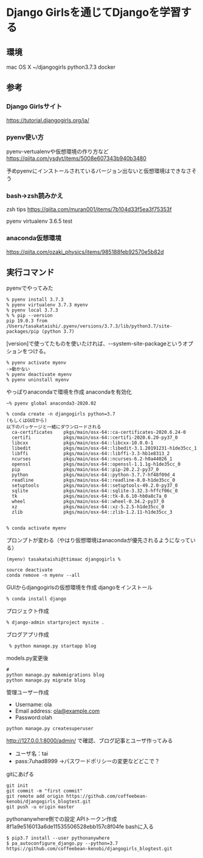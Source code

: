 # Django Girlsを通じてDjangoを学習する


## 環境
mac OS X
~/djangogirls
python3.7.3
docker

## 参考

### Django Girlsサイト
https://tutorial.djangogirls.org/ja/


### pyenv使い方
pyenv-vertualenvや仮想環境の作り方など
https://qiita.com/ysdyt/items/5008e607343b940b3480

予めpyenvにインストールされているバージョン出ないと仮想環境はできなさそう


### bash->zsh読みかえ
zsh tips
https://qiita.com/muran001/items/7b104d33f5ea3f75353f

pyenv virtualenv 3.6.5 test

### anaconda仮想環境
https://qiita.com/ozaki_physics/items/985188feb92570e5b82d

## 実行コマンド
pyenvでやってみた
```
% pyenv install 3.7.3
% pyenv virtualenv 3.7.3 myenv 
% pyenv local 3.7.3
% % pip --version
pip 19.0.3 from /Users/tasakataishi/.pyenv/versions/3.7.3/lib/python3.7/site-packages/pip (python 3.7)
```
[version]で使ってたものを使いたければ、--system-site-packageというオプションをつける。
```
% pyenv activate myenv  
->動かない
% pyenv deactivate myenv
% pyenv uninstall myenv 
```

やっぱりanacondaで環境を作成
 anacondaを有効化

```
~% pyenv global anaconda3-2020.02

% conda create -n djangogirls python=3.7
(もしくはGUIから)
以下のパッケージと一緒にダウンロードされる
  ca-certificates    pkgs/main/osx-64::ca-certificates-2020.6.24-0
  certifi            pkgs/main/osx-64::certifi-2020.6.20-py37_0
  libcxx             pkgs/main/osx-64::libcxx-10.0.0-1
  libedit            pkgs/main/osx-64::libedit-3.1.20191231-h1de35cc_1
  libffi             pkgs/main/osx-64::libffi-3.3-hb1e8313_2
  ncurses            pkgs/main/osx-64::ncurses-6.2-h0a44026_1
  openssl            pkgs/main/osx-64::openssl-1.1.1g-h1de35cc_0
  pip                pkgs/main/osx-64::pip-20.2.2-py37_0
  python             pkgs/main/osx-64::python-3.7.7-hf48f09d_4
  readline           pkgs/main/osx-64::readline-8.0-h1de35cc_0
  setuptools         pkgs/main/osx-64::setuptools-49.2.0-py37_0
  sqlite             pkgs/main/osx-64::sqlite-3.32.3-hffcf06c_0
  tk                 pkgs/main/osx-64::tk-8.6.10-hb0a8c7a_0
  wheel              pkgs/main/osx-64::wheel-0.34.2-py37_0
  xz                 pkgs/main/osx-64::xz-5.2.5-h1de35cc_0
  zlib               pkgs/main/osx-64::zlib-1.2.11-h1de35cc_3


% conda activate myenv

```
プロンプトが変わる（やはり仮想環境はanacondaが優先されるようになっている）
```
(myenv) tasakataishi@ttimaac djangogirls % 
```



```
source deactivate
conda remove -n myenv --all
```

GUIからdjangogirlsの仮想環境を作成
djangoをインストール
```
% conda install django
```
 
 
 プロジェクト作成
```
% django-admin startproject mysite .
```
ブログアプリ作成
 
```
 % python manage.py startapp blog
```

models.py変更後

```
# 
python manage.py makemigrations blog
python manage.py migrate blog 
```
管理ユーザー作成

* Username: ola
* Email address: ola@example.com
* Password:olah

```
python manage.py createsuperuser
```
http://127.0.0.1:8000/admin/
で確認、ブログ記事とユーザ作ってみる

* ユーザ名：tai
* pass:7uhad8999
->パスワードポリシーの変更などどこで？


gitにあげる
```
git init
git commit -m "first commit"
git remote add origin https://github.com/coffeebean-kenobi/djangogirls_blogtest.git
git push -u origin master
```
 pythonanywhere側での設定
APIトークン作成
8f1a9e516013a6de11535506528ebb157c8f04fe
bashに入る
```
$ pip3.7 install --user pythonanywhere
$ pa_autoconfigure_django.py --python=3.7 https://github.com/coffeebean-kenobi/djangogirls_blogtest.git
```

